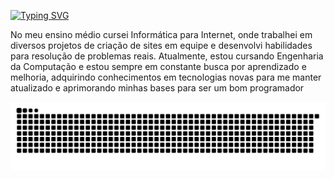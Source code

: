 [![Typing SVG](https://readme-typing-svg.demolab.com?font=&pause=1000&color=EEEEEE&background=FFFFFF00&random=false&width=435&lines=Ol%C3%A1%2C+meu+nome+%C3%A9+Felipe)](https://git.io/typing-svg)

No meu ensino médio cursei Informática para Internet, onde trabalhei em diversos projetos de criação de sites em equipe e desenvolvi habilidades para resolução de problemas reais. Atualmente, estou cursando Engenharia da Computação e estou sempre em constante busca por aprendizado e melhoria, adquirindo conhecimentos em tecnologias novas para me manter atualizado e aprimorando minhas bases para ser um bom programador

<picture>
  <source media="(prefers-color-scheme: dark)" srcset="https://raw.githubusercontent.com/felps1z/felps1z/output/github-contribution-grid-snake-dark.svg">
  <source media="(prefers-color-scheme: light)" srcset="https://raw.githubusercontent.com/felps1z/felps1z/output/github-contribution-grid-snake.svg">
  <img alt="github contribution grid snake animation" src="https://raw.githubusercontent.com/felps1z/felps1z/output/github-contribution-grid-snake.svg">
</picture>
<br><br>

<!--
**Felps1z/Felps1z** is a ✨ _special_ ✨ repository because its `README.md` (this file) appears on your GitHub profile.

Here are some ideas to get you started:

- 🔭 I’m currently working on ...
- 🌱 I’m currently learning ...
- 👯 I’m looking to collaborate on ...
- 🤔 I’m looking for help with ...
- 💬 Ask me about ...
- 📫 How to reach me: ...
- 😄 Pronouns: ...
- ⚡ Fun fact: ...
-->
